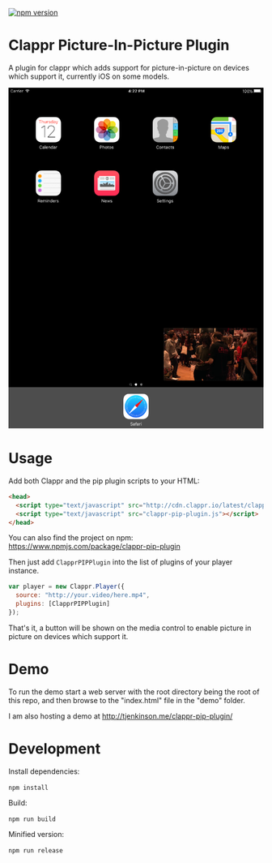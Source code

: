 [![npm version](https://badge.fury.io/js/clappr-pip-plugin.svg)](https://badge.fury.io/js/clappr-pip-plugin)
# Clappr Picture-In-Picture Plugin
A plugin for clappr which adds support for picture-in-picture on devices which support it, currently iOS on some models.

![Screenshot](screenshot.png)

# Usage
Add both Clappr and the pip plugin scripts to your HTML:

```html
<head>
  <script type="text/javascript" src="http://cdn.clappr.io/latest/clappr.min.js"></script>
  <script type="text/javascript" src="clappr-pip-plugin.js"></script>
</head>
```

You can also find the project on npm: https://www.npmjs.com/package/clappr-pip-plugin

Then just add `ClapprPIPPlugin` into the list of plugins of your player instance.

```javascript
var player = new Clappr.Player({
  source: "http://your.video/here.mp4",
  plugins: [ClapprPIPPlugin]
});
```
That's it, a button will be shown on the media control to enable picture in picture on devices which support it.

# Demo
To run the demo start a web server with the root directory being the root of this repo, and then browse to the "index.html" file in the "demo" folder.

I am also hosting a demo at http://tjenkinson.me/clappr-pip-plugin/

# Development
Install dependencies:

`npm install`

Build:

`npm run build`

Minified version:

`npm run release`
